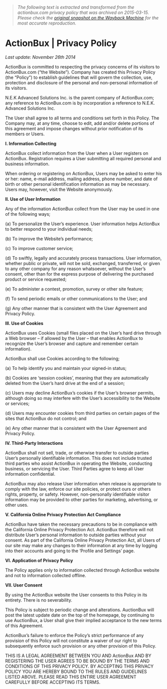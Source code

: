 > *The following text is extracted and transformed from the actionbux.com privacy policy that was archived on 2015-03-15. Please check the [original snapshot on the Wayback Machine](https://web.archive.org/web/20150315022732id_/https%3A//actionbux.com/privacy-policy) for the most accurate reproduction.*

# ActionBux | Privacy Policy

_Last update: November 26th 2014_

ActionBux is committed to respecting the privacy concerns of its visitors to ActionBux.com (“the Website”). Company has created this Privacy Policy (the “Policy”) to establish guidelines that will govern the collection, use, protection and disclosure of the personal and non-personal information of its visitors.

N.E.K Advanced Solutions Inc. is the parent company of ActionBux.com; any reference to ActionBux.com is by incorporation a reference to N.E.K. Advanced Solutions Inc.

The User shall agree to all terms and conditions set forth in this Policy. The Company may, at any time, choose to edit, add and/or delete portions of this agreement and impose changes without prior notification of its members or Users.

**I. Information Collecting**

ActionBux collect information from the User when a User registers on ActionBux. Registration requires a User submitting all required personal and business information.

When ordering or registering on ActionBux, Users may be asked to enter his or her: name, e-mail address, mailing address, phone number, and date of birth or other personal identification information as may be necessary. Users may, however, visit the Website anonymously.

**II. Use of User Information**

Any of the information ActionBux collect from the User may be used in one of the following ways;

(a) To personalize the User’s experience. User information helps ActionBux to better respond to your individual needs;

(b) To improve the Website’s performance;

(c) To improve customer service;

(d) To swiftly, legally and accurately process transactions. User information, whether public or private, will not be sold, exchanged, transferred, or given to any other company for any reason whatsoever, without the User’s consent, other than for the express purpose of delivering the purchased product or service requested;

(e) To administer a contest, promotion, survey or other site feature;

(f) To send periodic emails or other communications to the User; and

(g) Any other manner that is consistent with the User Agreement and Privacy Policy.

**III. Use of Cookies**

ActionBux uses Cookies (small files placed on the User’s hard drive through a Web browser – if allowed by the User – that enables ActionBux to recognize the User’s browser and capture and remember certain information).

ActionBux shall use Cookies according to the following;

(a) To help identify you and maintain your signed-in status;

(b) Cookies are ‘session cookies’, meaning that they are automatically deleted from the User’s hard drive at the end of a session;

(c) Users may decline ActionBux’s cookies if the User’s browser permits, although doing so may interfere with the User’s accessibility to the Website or services;

(d) Users may encounter cookies from third parties on certain pages of the sites that ActionBux do not control; and

(e) Any other manner that is consistent with the User Agreement and Privacy Policy.

**IV. Third-Party Interactions**

ActionBux shall not sell, trade, or otherwise transfer to outside parties User’s personally identifiable information. This does not include trusted third parties who assist ActionBux in operating the Website, conducting business, or servicing the User. Third Parties agree to keep all User information confidential.

ActionBux may also release User information when release is appropriate to comply with the law, enforce our site policies, or protect ours or others rights, property, or safety. However, non-personally identifiable visitor information may be provided to other parties for marketing, advertising, or other uses.

**V. California Online Privacy Protection Act Compliance**

ActionBux have taken the necessary precautions to be in compliance with the California Online Privacy Protection Act. ActionBux therefore will not distribute User’s personal information to outside parties without your consent. As part of the California Online Privacy Protection Act, all Users of our site may make any changes to their information at any time by logging into their accounts and going to the ‘Profile and Settings’ page.

**VI. Application of Privacy Policy**

The Policy applies only to information collected through ActionBux website and not to information collected offline.

**VII. User Consent**

By using the ActionBux website the User consents to this Policy in its entirety. There is no severability.

This Policy is subject to periodic change and alterations. AuctionBux will post the latest update date on the top of the homepage, by continuing to use AuctionBux, a User shall give their implied acceptance to the new terms of this Agreement.

ActionBux’s failure to enforce the Policy’s strict performance of any provision of this Policy will not constitute a waiver of our right to subsequently enforce such provision or any other provision of this Policy.

THIS IS A LEGAL AGREEMENT BETWEEN YOU AND ActionBux AND BY REGISTERING THE USER AGREES TO BE BOUND BY THE TERMS AND CONDITIONS OF THIS PRIVACY POLICY. BY ACCEPTING THIS PRIVACY POLICY YOU ARE HEREBY BOUND TO THE RULES AND GUIDELINES LISTED ABOVE. PLEASE READ THIS ENTIRE USER AGREEMENT CAREFULLY BEFORE ACCEPTING ITS TERMS.
